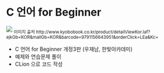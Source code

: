 # C 언어 for Beginner 
<img src="http://image.kyobobook.co.kr/images/book/large/951/l9791156643951.jpg">
<sub>이미지 출처 http://www.kyobobook.co.kr/product/detailViewKor.laf?ejkGb=KOR&mallGb=KOR&barcode=9791156643951&orderClick=LEa&Kc=</sub>

<br>

- C 언어 for Beginner 개정3판 (우재남, 한빛아카데미)
- 예제와 연습문제 풀이
- CLion 으로 코드 작성
